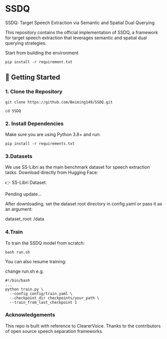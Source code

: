 # SSDQ
SSDQ: Target Speech Extraction via Semantic and Spatial Dual Querying

This repository contains the official implementation of SSDQ, a framework for target speech extraction that leverages semantic and spatial dual querying strategies.


Start from building the environment

    pip install -r requirement.txt

## 🚀 Getting Started

### 1. Clone the Repository

    git clone https://github.com/Beiming149/SSDQ.git

    cd SSDQ

### 2. Install Dependencies

Make sure you are using Python 3.8+ and run:

    pip install -r requirements.txt

### 3.Datasets

We use SS-Libri as the main benchmark dataset for speech extraction tasks. Download directly from Hugging Face:

👉 SS-Libri Dataset:

Pending update...

After downloading, set the dataset root directory in config.yaml or pass it as an argument:

dataset_root: /data

### 4.Train

To train the SSDQ model from scratch:

    bash run.sh 

You can also resume training:

change run.sh  e.g.

    #!/bin/bash
    ...
    python train.py \
      --config config/train.yaml \
      --checkpoint_dir checkpoints/your_path \
      --train_from_last_checkpoint 1
  
###  Acknowledgements

This repo is built with reference to ClearerVoice. Thanks to the contributors of open source speech separation frameworks.
